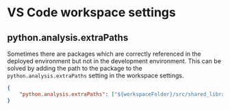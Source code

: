 # VS Code workspace settings

## python.analysis.extraPaths

Sometimes there are packages which are correctly referenced in the deployed environment but not in the development environment. This can be solved by adding the path to the package to the `python.analysis.extraPaths` setting in the workspace settings.

```json
{
    "python.analysis.extraPaths": ["${workspaceFolder}/src/shared_library"],
}
```
